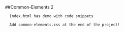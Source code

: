 ##Common-Elements 2

      Index.html has demo with code snippets

      Add common-elements.css at the end of the project!
